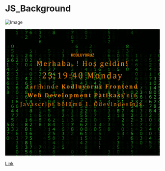 # JS_Background

![Image](/img/Kodluyoruz_Javascript_Saat_%C3%96devi_-_MatrixSaat_AdobeExpress.gif)

![Image](/img/Ekran%20Fotosu.png)

[Link](www.patika.dev)